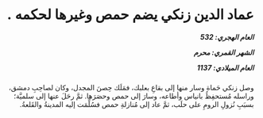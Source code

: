 <h1 dir="rtl">عماد الدين زنكي يضم حمص وغيرها لحكمه .</h1>

<h5 dir="rtl">العام الهجري:  532

الشهر القمري: محرم

العام الميلادي: 1137</h5>

<p dir="rtl">وصل زنكي حَماة وسار منها إلى بقاعِ بعلبك، فمَلَك حِصنَ المجدل، وكان لصاحِبِ دمشق، وراسله مُستحفِظُ بانياس وأطاعه، وسارَ إلى حمص وحصَرَها. ثمَّ رحَلَ عنها إلى سلميَّة؛ بسبَبِ نُزولِ الرومِ على حلَب، ثمَّ عاد إلى مُنازلةِ حمص فسُلِّمَت إليه المدينةُ والقَلعةُ.</p></br>
